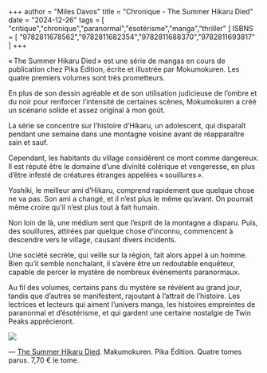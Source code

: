+++
author = "Miles Davos"
title = "Chronique - The Summer Hikaru Died"
date = "2024-12-26"
tags = [
   "critique","chronique","paranormal","ésotérisme","manga","thriller"
]
ISBNS = [
   "9782811678562","9782811682354","9782811688370","9782811693817"
]
+++

« The Summer Hikaru Died » est une série de mangas en cours de publication chez Pika Édition, écrite et illustrée par Mokumokuren. Les quatre premiers volumes sont très prometteurs.

En plus de son dessin agréable et de son utilisation judicieuse de l’ombre et du noir pour renforcer l’intensité de certaines scènes, Mokumokuren a créé un scénario solide et assez original à mon goût.

La série se concentre sur l’histoire d’Hikaru, un adolescent, qui disparaît pendant une semaine dans une montagne voisine avant de réapparaître sain et sauf.

Cependant, les habitants du village considèrent ce mont comme dangereux. Il est réputé être le domaine d’une divinité colérique et vengeresse, en plus d’être infesté de créatures étranges appelées « souillures ».

Yoshiki, le meilleur ami d’Hikaru, comprend rapidement que quelque chose ne va pas. Son ami a changé, et il n’est plus le même qu’avant. On pourrait même croire qu’il n’est plus tout à fait humain.

Non loin de là, une médium sent que l’esprit de la montagne a disparu. Puis, des souillures, attirées par quelque chose d’inconnu, commencent à descendre vers le village, causant divers incidents.

Une société secrète, qui veille sur la région, fait alors appel à un homme. Bien qu’il semble nonchalant, il s’avère être un redoutable enquêteur, capable de percer le mystère de nombreux évènements paranormaux.

Au fil des volumes, certains pans du mystère se révèlent au grand jour, tandis que d’autres se manifestent, rajoutant à l’attrait de l’histoire. Les lectrices et lecteurs qui aiment l’univers manga, les histoires empreintes de paranormal et d’ésotérisme, et qui gardent une certaine nostalgie de Twin Peaks apprécieront.

![](/images/the-summer-hikaru-died.jpeg)

—
[The Summer Hikaru Died](https://www.pika.fr/livres-series-summer-hikaru-died/). Makumokuren. Pika Édition. Quatre tomes parus. 7,70 € le tome.
